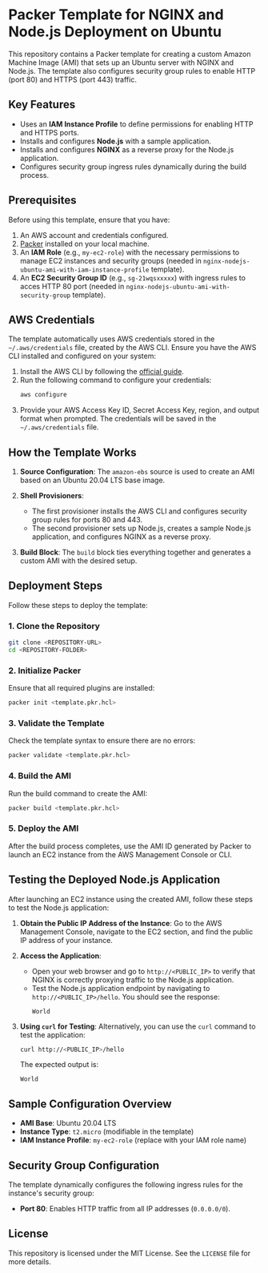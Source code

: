
# Packer Template for NGINX and Node.js Deployment on Ubuntu

This repository contains a Packer template for creating a custom Amazon Machine Image (AMI) that sets up an Ubuntu server with NGINX and Node.js. The template also configures security group rules to enable HTTP (port 80) and HTTPS (port 443) traffic.

## Key Features

- Uses an **IAM Instance Profile** to define permissions for enabling HTTP and HTTPS ports.
- Installs and configures **Node.js** with a sample application.
- Installs and configures **NGINX** as a reverse proxy for the Node.js application.
- Configures security group ingress rules dynamically during the build process.

## Prerequisites

Before using this template, ensure that you have:

1. An AWS account and credentials configured.
2. [Packer](https://www.packer.io/downloads) installed on your local machine.
3. An **IAM Role** (e.g., `my-ec2-role`) with the necessary permissions to manage EC2 instances and security groups (needed in `nginx-nodejs-ubuntu-ami-with-iam-instance-profile` template).
4. An **EC2 Security Group ID** (e.g., `sg-21wqsxxxxx`) with ingress rules to acces HTTP 80 port (needed in `nginx-nodejs-ubuntu-ami-with-security-group` template).

## AWS Credentials

The template automatically uses AWS credentials stored in the `~/.aws/credentials` file, created by the AWS CLI. Ensure you have the AWS CLI installed and configured on your system:

1. Install the AWS CLI by following the [official guide](https://docs.aws.amazon.com/cli/latest/userguide/install-cliv2.html).
2. Run the following command to configure your credentials:
   ```bash
   aws configure
   ```
3. Provide your AWS Access Key ID, Secret Access Key, region, and output format when prompted. The credentials will be saved in the `~/.aws/credentials` file.

## How the Template Works

1. **Source Configuration**:
   The `amazon-ebs` source is used to create an AMI based on an Ubuntu 20.04 LTS base image.

2. **Shell Provisioners**:
   - The first provisioner installs the AWS CLI and configures security group rules for ports 80 and 443.
   - The second provisioner sets up Node.js, creates a sample Node.js application, and configures NGINX as a reverse proxy.

3. **Build Block**:
   The `build` block ties everything together and generates a custom AMI with the desired setup.

## Deployment Steps

Follow these steps to deploy the template:

### 1. Clone the Repository

```bash
git clone <REPOSITORY-URL>
cd <REPOSITORY-FOLDER>
```

### 2. Initialize Packer

Ensure that all required plugins are installed:

```bash
packer init <template.pkr.hcl>
```

### 3. Validate the Template

Check the template syntax to ensure there are no errors:

```bash
packer validate <template.pkr.hcl>
```

### 4. Build the AMI

Run the build command to create the AMI:

```bash
packer build <template.pkr.hcl>
```

### 5. Deploy the AMI

After the build process completes, use the AMI ID generated by Packer to launch an EC2 instance from the AWS Management Console or CLI.

## Testing the Deployed Node.js Application

After launching an EC2 instance using the created AMI, follow these steps to test the Node.js application:

1. **Obtain the Public IP Address of the Instance**:
   Go to the AWS Management Console, navigate to the EC2 section, and find the public IP address of your instance.

2. **Access the Application**:
   - Open your web browser and go to `http://<PUBLIC_IP>` to verify that NGINX is correctly proxying traffic to the Node.js application.
   - Test the Node.js application endpoint by navigating to `http://<PUBLIC_IP>/hello`. You should see the response:
     ```
     World
     ```

3. **Using `curl` for Testing**:
   Alternatively, you can use the `curl` command to test the application:
   ```bash
   curl http://<PUBLIC_IP>/hello
   ```

   The expected output is:
   ```
   World
   ```

## Sample Configuration Overview

- **AMI Base**: Ubuntu 20.04 LTS
- **Instance Type**: `t2.micro` (modifiable in the template)
- **IAM Instance Profile**: `my-ec2-role` (replace with your IAM role name)

## Security Group Configuration

The template dynamically configures the following ingress rules for the instance's security group:

- **Port 80**: Enables HTTP traffic from all IP addresses (`0.0.0.0/0`).

## License

This repository is licensed under the MIT License. See the `LICENSE` file for more details.